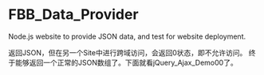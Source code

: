 FBB_Data_Provider
=================

Node.js website to provide JSON data, and test for website deployment.

返回JSON，但在另一个Site中进行跨域访问，会返回0状态，即不允许访问。
终于能够返回一个正常的JSON数组了。下面就看jQuery_Ajax_Demo00了。